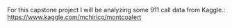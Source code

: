 For this capstone project I will be analyzing some 911 call data from Kaggle.: https://www.kaggle.com/mchirico/montcoalert
